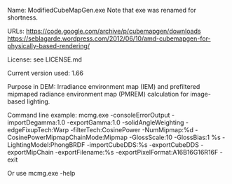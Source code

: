 Name:
ModifiedCubeMapGen.exe
Note that exe was renamed for shortness.

URLs:
https://code.google.com/archive/p/cubemapgen/downloads
https://seblagarde.wordpress.com/2012/06/10/amd-cubemapgen-for-physically-based-rendering/

License:
see LICENSE.md

Current version used:
1.66

Purpose in DEM:
Irradiance environment map (IEM) and prefiltered mipmaped radiance environment map (PMREM) calculation for image-based lighting.

Command line example:
mcmg.exe -consoleErrorOutput -importDegamma:1.0 -exportGamma:1.0 -solidAngleWeighting -edgeFixupTech:Warp -filterTech:CosinePower -NumMipmap:%d -CosinePowerMipmapChainMode:Mipmap -GlossScale:10 -GlossBias:1 %s -LightingModel:PhongBRDF -importCubeDDS:%s -exportCubeDDS -exportMipChain -exportFilename:%s -exportPixelFormat:A16B16G16R16F -exit

Or use mcmg.exe -help
